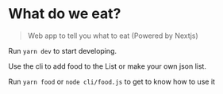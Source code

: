 # What do we eat?

> Web app to tell you what to eat (Powered by Nextjs)

Run `yarn dev` to start developing.

Use the cli to add food to the List or make your own json list.

Run `yarn food` or `node cli/food.js` to get to know how to use it

